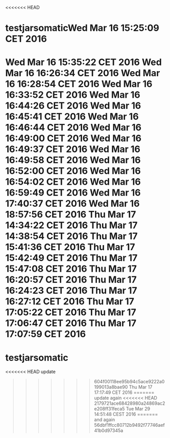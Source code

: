 <<<<<<< HEAD
# testjarsomaticWed Mar 16 15:25:09 CET 2016
Wed Mar 16 15:35:22 CET 2016
Wed Mar 16 16:26:34 CET 2016
Wed Mar 16 16:28:54 CET 2016
Wed Mar 16 16:33:52 CET 2016
Wed Mar 16 16:44:26 CET 2016
Wed Mar 16 16:45:41 CET 2016
Wed Mar 16 16:46:44 CET 2016
Wed Mar 16 16:49:00 CET 2016
Wed Mar 16 16:49:37 CET 2016
Wed Mar 16 16:49:58 CET 2016
Wed Mar 16 16:52:00 CET 2016
Wed Mar 16 16:54:02 CET 2016
Wed Mar 16 16:59:49 CET 2016
Wed Mar 16 17:40:37 CET 2016
Wed Mar 16 18:57:56 CET 2016
Thu Mar 17 14:34:22 CET 2016
Thu Mar 17 14:38:54 CET 2016
Thu Mar 17 15:41:36 CET 2016
Thu Mar 17 15:42:49 CET 2016
Thu Mar 17 15:47:08 CET 2016
Thu Mar 17 16:20:57 CET 2016
Thu Mar 17 16:24:23 CET 2016
Thu Mar 17 16:27:12 CET 2016
Thu Mar 17 17:05:22 CET 2016
Thu Mar 17 17:06:47 CET 2016
Thu Mar 17 17:07:59 CET 2016
=======
# testjarsomatic
<<<<<<< HEAD
update
>>>>>>> 604f00118ee95b94c5ace9222a0199013a8bae90
Thu Mar 17 17:17:49 CET 2016
=======
update again
<<<<<<< HEAD
>>>>>>> 2179721ace68428980a24869ac2e208ff31feca5
Tue Mar 29 14:51:48 CEST 2016
=======
and again
>>>>>>> 56dbf1ffcc80712b9492f77746aef41b0d97345a
